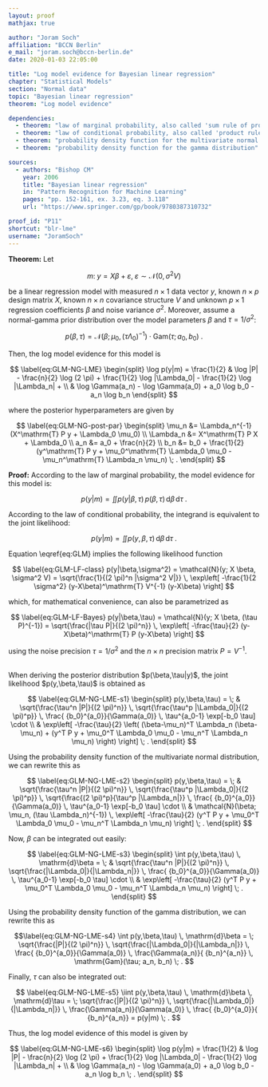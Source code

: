 ```yaml
---
layout: proof
mathjax: true

author: "Joram Soch"
affiliation: "BCCN Berlin"
e_mail: "joram.soch@bccn-berlin.de"
date: 2020-01-03 22:05:00

title: "Log model evidence for Bayesian linear regression"
chapter: "Statistical Models"
section: "Normal data"
topic: "Bayesian linear regression"
theorem: "Log model evidence"

dependencies:
  - theorem: "law of marginal probability, also called 'sum rule of probability'"
  - theorem: "law of conditional probability, also called 'product rule of probability'"
  - theorem: "probability density function for the multivariate normal distribution"
  - theorem: "probability density function for the gamma distribution"

sources:
  - authors: "Bishop CM"
    year: 2006
    title: "Bayesian linear regression"
    in: "Pattern Recognition for Machine Learning"
    pages: "pp. 152-161, ex. 3.23, eq. 3.118"
    url: "https://www.springer.com/gp/book/9780387310732"

proof_id: "P11"
shortcut: "blr-lme"
username: "JoramSoch"
---
```



**Theorem:** Let

$$ \label{eq:GLM}
m: \; y = X \beta + \varepsilon, \; \varepsilon \sim \mathcal{N}(0, \sigma^2 V)
$$

be a linear regression model with measured $n \times 1$ data vector $y$, known $n \times p$ design matrix $X$, known $n \times n$ covariance structure $V$ and unknown $p \times 1$ regression coefficients $\beta$ and noise variance $\sigma^2$.  Moreover, assume a normal-gamma prior distribution over the model parameters $\beta$ and $\tau = 1/\sigma^2$:

$$ \label{eq:GLM-NG-prior}
p(\beta,\tau) = \mathcal{N}(\beta; \mu_0, (\tau \Lambda_0)^{-1}) \cdot \mathrm{Gam}(\tau; a_0, b_0) \; .
$$

Then, the log model evidence for this model is

$$ \label{eq:GLM-NG-LME}
\begin{split}
\log p(y|m) = \frac{1}{2} & \log |P| - \frac{n}{2} \log (2 \pi)  + \frac{1}{2} \log |\Lambda_0| - \frac{1}{2} \log |\Lambda_n| + \\
& \log \Gamma(a_n) - \log \Gamma(a_0) + a_0 \log b_0 - a_n \log b_n
\end{split}
$$

where the posterior hyperparameters are given by

$$ \label{eq:GLM-NG-post-par}
\begin{split}
\mu_n &= \Lambda_n^{-1} (X^\mathrm{T} P y + \Lambda_0 \mu_0) \\
\Lambda_n &= X^\mathrm{T} P X + \Lambda_0 \\
a_n &= a_0 + \frac{n}{2} \\
b_n &= b_0 + \frac{1}{2} (y^\mathrm{T} P y + \mu_0^\mathrm{T} \Lambda_0 \mu_0 - \mu_n^\mathrm{T} \Lambda_n \mu_n) \; .
\end{split}
$$


**Proof:** According to the law of marginal probability, the model evidence for this model is:

$$ \label{eq:GLM-NG-ME-s1}
p(y|m) = \iint p(y|\beta,\tau) \, p(\beta,\tau) \, \mathrm{d}\beta \, \mathrm{d}\tau \; .
$$

According to the law of conditional probability, the integrand is equivalent to the joint likelihood:

$$ \label{eq:GLM-NG-ME-s2}
p(y|m) = \iint p(y,\beta,\tau) \, \mathrm{d}\beta \, \mathrm{d}\tau \; .
$$

Equation \eqref{eq:GLM} implies the following likelihood function

$$ \label{eq:GLM-LF-class}
p(y|\beta,\sigma^2) = \mathcal{N}(y; X \beta, \sigma^2 V) = \sqrt{\frac{1}{(2 \pi)^n |\sigma^2 V|}} \, \exp\left[ -\frac{1}{2 \sigma^2} (y-X\beta)^\mathrm{T} V^{-1} (y-X\beta) \right]
$$

which, for mathematical convenience, can also be parametrized as

$$ \label{eq:GLM-LF-Bayes}
p(y|\beta,\tau) = \mathcal{N}(y; X \beta, (\tau P)^{-1}) = \sqrt{\frac{|\tau P|}{(2 \pi)^n}} \, \exp\left[ -\frac{\tau}{2} (y-X\beta)^\mathrm{T} P (y-X\beta) \right]
$$

using the noise precision $\tau = 1/\sigma^2$ and the $n \times n$ precision matrix $P = V^{-1}$.

<br>
When deriving the posterior distribution $p(\beta,\tau|y)$, the joint likelihood $p(y,\beta,\tau)$ is obtained as

$$ \label{eq:GLM-NG-LME-s1}
\begin{split}
p(y,\beta,\tau) = \; & \sqrt{\frac{\tau^n |P|}{(2 \pi)^n}} \, \sqrt{\frac{\tau^p |\Lambda_0|}{(2 \pi)^p}} \, \frac{ {b_0}^{a_0}}{\Gamma(a_0)} \, \tau^{a_0-1} \exp[-b_0 \tau] \cdot \\
& \exp\left[ -\frac{\tau}{2} \left( (\beta-\mu_n)^T \Lambda_n (\beta-\mu_n) + (y^T P y + \mu_0^T \Lambda_0 \mu_0 - \mu_n^T \Lambda_n \mu_n) \right) \right] \; .
\end{split}
$$

Using the probability density function of the multivariate normal distribution, we can rewrite this as

$$ \label{eq:GLM-NG-LME-s2}
\begin{split}
p(y,\beta,\tau) = \; & \sqrt{\frac{\tau^n |P|}{(2 \pi)^n}} \, \sqrt{\frac{\tau^p |\Lambda_0|}{(2 \pi)^p}} \, \sqrt{\frac{(2 \pi)^p}{\tau^p |\Lambda_n|}} \, \frac{ {b_0}^{a_0}}{\Gamma(a_0)} \, \tau^{a_0-1} \exp[-b_0 \tau] \cdot \\
& \mathcal{N}(\beta; \mu_n, (\tau \Lambda_n)^{-1}) \, \exp\left[ -\frac{\tau}{2} (y^T P y + \mu_0^T \Lambda_0 \mu_0 - \mu_n^T \Lambda_n \mu_n) \right] \; .
\end{split}
$$

Now, $\beta$ can be integrated out easily:

$$ \label{eq:GLM-NG-LME-s3}
\begin{split}
\int p(y,\beta,\tau) \, \mathrm{d}\beta = \; & \sqrt{\frac{\tau^n |P|}{(2 \pi)^n}} \, \sqrt{\frac{|\Lambda_0|}{|\Lambda_n|}} \, \frac{ {b_0}^{a_0}}{\Gamma(a_0)} \, \tau^{a_0-1} \exp[-b_0 \tau] \cdot \\
& \exp\left[ -\frac{\tau}{2} (y^T P y + \mu_0^T \Lambda_0 \mu_0 - \mu_n^T \Lambda_n \mu_n) \right] \; .
\end{split}
$$

Using the probability density function of the gamma distribution, we can rewrite this as

$$\label{eq:GLM-NG-LME-s4}
\int p(y,\beta,\tau) \, \mathrm{d}\beta = \; \sqrt{\frac{|P|}{(2 \pi)^n}} \, \sqrt{\frac{|\Lambda_0|}{|\Lambda_n|}} \, \frac{ {b_0}^{a_0}}{\Gamma(a_0)} \, \frac{\Gamma(a_n)}{ {b_n}^{a_n}} \, \mathrm{Gam}(\tau; a_n, b_n) \; .
$$

Finally, $\tau$ can also be integrated out:

$$ \label{eq:GLM-NG-LME-s5}
\iint p(y,\beta,\tau) \, \mathrm{d}\beta \, \mathrm{d}\tau = \; \sqrt{\frac{|P|}{(2 \pi)^n}} \, \sqrt{\frac{|\Lambda_0|}{|\Lambda_n|}} \, \frac{\Gamma(a_n)}{\Gamma(a_0)} \, \frac{ {b_0}^{a_0}}{ {b_n}^{a_n}} = p(y|m) \; .
$$

Thus, the log model evidence of this model is given by

$$ \label{eq:GLM-NG-LME-s6}
\begin{split}
\log p(y|m) = \frac{1}{2} & \log |P| - \frac{n}{2} \log (2 \pi)  + \frac{1}{2} \log |\Lambda_0| - \frac{1}{2} \log |\Lambda_n| + \\
& \log \Gamma(a_n) - \log \Gamma(a_0) + a_0 \log b_0 - a_n \log b_n \; .
\end{split}
$$
